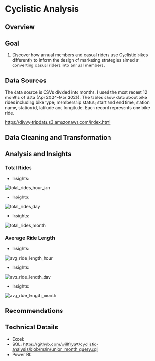 # Cyclistic Analysis
## Overview


## Goal
1. Discover how annual members and casual riders use Cyclistic bikes differently to inform the design of marketing strategies aimed at converting casual riders into
annual members.
## Data Sources
The data source is CSVs divided into months. I used the most recent 12 months of data (Apr 2024-Mar 2025).
The tables show data about bike rides including bike type; membership status; start and end time, station name, station id, latitude and longitude. Each record represents one bike ride.

https://divvy-tripdata.s3.amazonaws.com/index.html
## Data Cleaning and Transformation

## Analysis and Insights
### Total Rides
* Insights:

![total_rides_hour_jan](https://github.com/user-attachments/assets/8bc536b9-69b0-40e2-acbd-baed0e2288fd)
* Insights:

![total_rides_day](https://github.com/user-attachments/assets/d6c58592-dde4-4404-8713-2dacbc3a512a)
* Insights:

![total_rides_month](https://github.com/user-attachments/assets/8148f859-27c3-4d1e-9ff1-b9b0e41690d0)

### Average Ride Length
* Insights:

![avg_ride_length_hour](https://github.com/user-attachments/assets/f971beb4-8b80-4d71-aac0-1b11cf1406bc)
* Insights:

![avg_ride_length_day](https://github.com/user-attachments/assets/7705295e-44ef-4916-9fa3-c9d4509e1905)
* Insights:

![avg_ride_length_month](https://github.com/user-attachments/assets/6c8b2d6f-b7f9-4e34-a0bd-1afb28108771)

## Recommendations

## Technical Details
* Excel:
* SQL: https://github.com/willfryatt/cyclistic-analysis/blob/main/union_month_query.sql
* Power BI:
